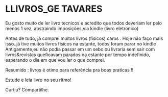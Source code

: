 # LLIVROS_GE TAVARES 
Eu gosto muito  de ler  livro tecnicos e acredito que todos deveriam ler 
pelo menos 1 vez, abstraindo imposições,via  kindle (livro eletronico)

Antes de tudo, já comprei muitos livros (físicos) caros . 
Hoje não faço mais isso..já tive muitos livros fisicos na estante, todos foram parar no kindle
Antigamente,eu não podia passar em um sebo ou livraria sem sair com 
 livros&revistas queficavam parados na estante por tempo indefinido, 
esperando o dia em que vou ler o que comprei.
 

Resumido : livros é otimo para referência pra boas praticas !! 

Estude e leia livro no seu ritmo!

Curtiu? Compartilhe.

